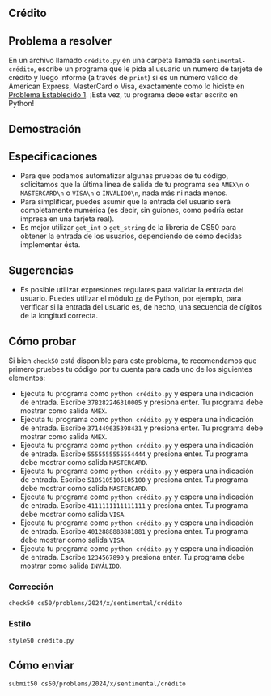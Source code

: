 ## Crédito

## Problema a resolver

En un archivo llamado `crédito.py` en una carpeta llamada `sentimental-crédito`, escribe un programa que le pida al usuario un numero de tarjeta de crédito y luego informe (a través de `print`) si es un número válido de American Express, MasterCard o Visa, exactamente como lo hiciste en [Problema Establecido 1](../../1/). ¡Esta vez, tu programa debe estar escrito en Python!

## Demostración

<script async="" data-autoplay="1" data-cols="100" data-loop="1" data-rows="12" id="asciicast-QYLr1R1RDLO9QkPF2XFODLkq4" src="https://asciinema.org/a/QYLr1R1RDLO9QkPF2XFODLkq4.js"></script>

## Especificaciones

- Para que podamos automatizar algunas pruebas de tu código, solicitamos que la última línea de salida de tu programa sea `AMEX\n` o `MASTERCARD\n` o `VISA\n` o `INVÁLIDO\n`, nada más ni nada menos.
- Para simplificar, puedes asumir que la entrada del usuario será completamente numérica (es decir, sin guiones, como podría estar impresa en una tarjeta real).
- Es mejor utilizar `get_int` o `get_string` de la librería de CS50 para obtener la entrada de los usuarios, dependiendo de cómo decidas implementar ésta.

## Sugerencias

- Es posible utilizar expresiones regulares para validar la entrada del usuario. Puedes utilizar el módulo [`re`](https://docs.python.org/3/library/re.html) de Python, por ejemplo, para verificar si la entrada del usuario es, de hecho, una secuencia de dígitos de la longitud correcta.

## Cómo probar

Si bien `check50` está disponible para este problema, te recomendamos que primero pruebes tu código por tu cuenta para cada uno de los siguientes elementos:
- Ejecuta tu programa como `python crédito.py` y espera una indicación de entrada. Escribe `378282246310005` y presiona enter. Tu programa debe mostrar como salida `AMEX`.
- Ejecuta tu programa como `python crédito.py` y espera una indicación de entrada. Escribe `371449635398431` y presiona enter. Tu programa debe mostrar como salida `AMEX`.
- Ejecuta tu programa como `python crédito.py` y espera una indicación de entrada. Escribe `5555555555554444` y presiona enter. Tu programa debe mostrar como salida `MASTERCARD`.
- Ejecuta tu programa como `python crédito.py` y espera una indicación de entrada. Escribe `5105105105105100` y presiona enter. Tu programa debe mostrar como salida `MASTERCARD`.
- Ejecuta tu programa como `python crédito.py` y espera una indicación de entrada. Escribe `4111111111111111` y presiona enter. Tu programa debe mostrar como salida `VISA`.
- Ejecuta tu programa como `python crédito.py` y espera una indicación de entrada. Escribe `4012888888881881` y presiona enter. Tu programa debe mostrar como salida `VISA`.
- Ejecuta tu programa como `python crédito.py` y espera una indicación de entrada. Escribe `1234567890` y presiona enter. Tu programa debe mostrar como salida `INVÁLIDO`.

### Corrección

    check50 cs50/problems/2024/x/sentimental/crédito

### Estilo

    style50 crédito.py

## Cómo enviar

    submit50 cs50/problems/2024/x/sentimental/crédito